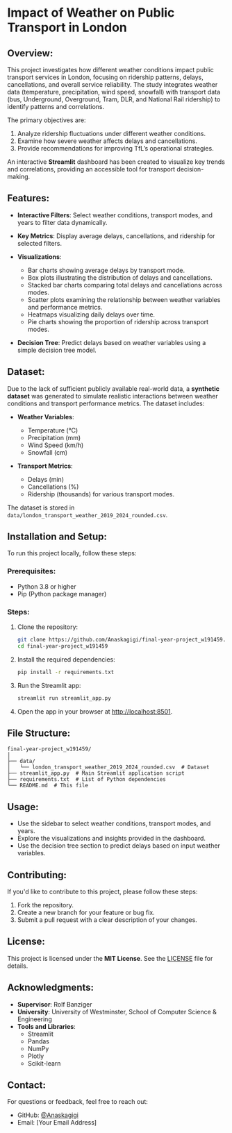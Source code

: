 
# **Impact of Weather on Public Transport in London**

## **Overview**:
This project investigates how different weather conditions impact public transport services in London, focusing on ridership patterns, delays, cancellations, and overall service reliability. The study integrates weather data (temperature, precipitation, wind speed, snowfall) with transport data (bus, Underground, Overground, Tram, DLR, and National Rail ridership) to identify patterns and correlations.

The primary objectives are:
1. Analyze ridership fluctuations under different weather conditions.
2. Examine how severe weather affects delays and cancellations.
3. Provide recommendations for improving TfL’s operational strategies.

An interactive **Streamlit** dashboard has been created to visualize key trends and correlations, providing an accessible tool for transport decision-making.

## **Features**:

- **Interactive Filters**: Select weather conditions, transport modes, and years to filter data dynamically.
- **Key Metrics**: Display average delays, cancellations, and ridership for selected filters.
- **Visualizations**:
  - Bar charts showing average delays by transport mode.
  - Box plots illustrating the distribution of delays and cancellations.
  - Stacked bar charts comparing total delays and cancellations across modes.
  - Scatter plots examining the relationship between weather variables and performance metrics.
  - Heatmaps visualizing daily delays over time.
  - Pie charts showing the proportion of ridership across transport modes.
  
- **Decision Tree**: Predict delays based on weather variables using a simple decision tree model.

## **Dataset**:
Due to the lack of sufficient publicly available real-world data, a **synthetic dataset** was generated to simulate realistic interactions between weather conditions and transport performance metrics. The dataset includes:

- **Weather Variables**:
  - Temperature (°C)
  - Precipitation (mm)
  - Wind Speed (km/h)
  - Snowfall (cm)
  
- **Transport Metrics**:
  - Delays (min)
  - Cancellations (%)
  - Ridership (thousands) for various transport modes.

The dataset is stored in `data/london_transport_weather_2019_2024_rounded.csv`.

## **Installation and Setup**:
To run this project locally, follow these steps:

### **Prerequisites**:
- Python 3.8 or higher
- Pip (Python package manager)

### **Steps**:
1. Clone the repository:
    ```bash
    git clone https://github.com/Anaskagigi/final-year-project_w191459.git
    cd final-year-project_w191459
    ```

2. Install the required dependencies:
    ```bash
    pip install -r requirements.txt
    ```

3. Run the Streamlit app:
    ```bash
    streamlit run streamlit_app.py
    ```

4. Open the app in your browser at [http://localhost:8501](http://localhost:8501).

## **File Structure**:
```plaintext
final-year-project_w191459/
│
├── data/
│   └── london_transport_weather_2019_2024_rounded.csv  # Dataset
├── streamlit_app.py  # Main Streamlit application script
├── requirements.txt  # List of Python dependencies
└── README.md  # This file
```

## **Usage**:
- Use the sidebar to select weather conditions, transport modes, and years.
- Explore the visualizations and insights provided in the dashboard.
- Use the decision tree section to predict delays based on input weather variables.

## **Contributing**:
If you'd like to contribute to this project, please follow these steps:

1. Fork the repository.
2. Create a new branch for your feature or bug fix.
3. Submit a pull request with a clear description of your changes.

## **License**:
This project is licensed under the **MIT License**. See the [LICENSE](./LICENSE) file for details.

## **Acknowledgments**:
- **Supervisor**: Rolf Banziger
- **University**: University of Westminster, School of Computer Science & Engineering
- **Tools and Libraries**:
  - Streamlit
  - Pandas
  - NumPy
  - Plotly
  - Scikit-learn

## **Contact**:
For questions or feedback, feel free to reach out:

- GitHub: [@Anaskagigi](https://github.com/Anaskagigi)
- Email: [Your Email Address]
